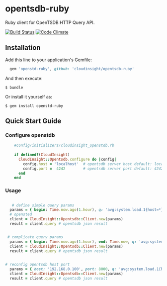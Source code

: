 # opentsdb-ruby

Ruby client for OpenTSDB HTTP Query API. 

[![Build Status](https://travis-ci.org/cloudinsight/opentsdb-ruby.png)](https://travis-ci.org/cloudinsight/opentsdb-ruby) [![Code Climate](https://codeclimate.com/github/cloudinsight/opentsdb-ruby/badges/gpa.svg)](https://codeclimate.com/github/cloudinsight/opentsdb-ruby) 
## Installation

Add this line to your application's Gemfile:

```ruby
  gem 'openstd-ruby', github: 'cloudinsight/opentsdb-ruby'
```

And then execute:

    $ bundle

Or install it yourself as:

    $ gem install openstd-ruby


## Quick Start Guide

### Configure openstdb

```ruby
    #config/initializers/cloudinsight_openstdb.rb
    
    if defined?(CloudInsight)
      CloudInsight::Opentsdb.configure do |config|
        config.host = 'localhost'  # opentsdb server host default: localhost
        config.port =  4242        # opentsdb server port default: 4242
      end 
    end

```

### Usage

```ruby

   # define simple query params
  params = { begin: Time.now.ago(1.hour), q: 'avg:system.load.1{host=*}' }
  # opensted
  client = CloudInsight::Opentsdb::Client.new(params)
  result = client.query # opentsdb json result


 # complicate query params
  params = { begin: Time.now.ago(1.hour), end: Time.now, q: 'avg:system.load.1{host=server1, host=server2, tagk=tagv}by{host}', interval: 360 }
  client = CloudInsight::Opentsdb::Client.new(params)
  result = client.query # opentsdb json result
  

# reconfig opentsdb host port
  params = { host: '192.168.0.100', port: 8000, q: 'avg:system.load.1{host=*}' }
  client = CloudInsight::Opentsdb::Client.new(params)
  result = client.query # opentsdb json result
```


